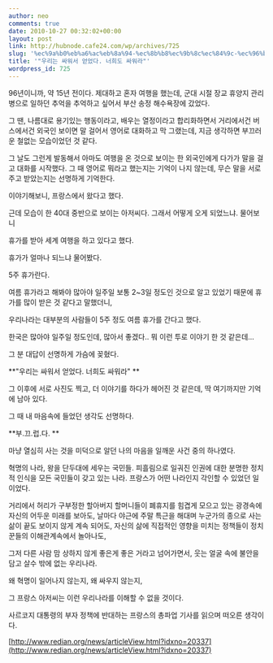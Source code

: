 ```yaml
---
author: neo
comments: true
date: 2010-10-27 00:32:02+00:00
layout: post
link: http://hubnode.cafe24.com/wp/archives/725
slug: '%ec%9a%b0%eb%a6%ac%eb%8a%94-%ec%8b%b8%ec%9b%8c%ec%84%9c-%ec%96%bb%ec%97%88%eb%8b%a4-%eb%84%88%ed%9d%ac%eb%8f%84-%ec%8b%b8%ec%9b%8c%eb%9d%bc'
title: '"우리는 싸워서 얻었다. 너희도 싸워라"'
wordpress_id: 725
---
```


96년이니까, 약 15년 전이다.
제대하고 혼자 여행을 했는데, 군대 시절 장교 휴양지 관리병으로 일하던 추억을 추억하고 싶어서 부산 송정 해수욕장에 갔었다.

<!-- more -->
그 땐, 나름대로 용기있는 행동이라고, 배우는 열정이라고 합리화하면서 거리에서건 버스에서건 외국인 보이면 말 걸어서 영어로 대화하고 막 그랬는데, 지금 생각하면 부끄러운 철없는 모습이었던 것 같다.

그 날도 그런게 발동해서 아마도 여행을 온 것으로 보이는 한 외국인에게 다가가 말을 걸고 대화를 시작했다. 그 때 영어로 뭐라고 했는지는 기억이 나지 않는데, 무슨 말을 서로 주고 받았는지는 선명하게 기억한다.

이야기해보니, 프랑스에서 왔다고 했다.

근데 모습이 한 40대 중반으로 보이는 아저씨다. 그래서 어떻게 오게 되었느냐. 물어보니

휴가를 받아 세계 여행을 하고 있다고 했다.

휴가가 얼마나 되느냐 물어봤다.

5주 휴가란다.

여름 휴가라고 해봐야 많아야 일주일 보통 2~3일 정도인 것으로 알고 있었기 때문에 휴가를 많이 받은 것 같다고 말했더니,

우리나라는 대부분의 사람들이 5주 정도 여름 휴가를 간다고 했다.

한국은 많아야 일주일 정도인데, 많아서 좋겠다.. 뭐 이런 투로 이야기 한 것 같은데...

그 분 대답이 선명하게 가슴에 꽂혔다.


**"우리는 싸워서 얻었다. 너희도 싸워라"
**

그 이후에 서로 사진도 찍고, 더 이야기를 하다가 헤어진 것 같은데, 딱 여기까지만 기억에 남아 있다.

그 때 내 마음속에 들었던 생각도 선명하다.

**부.끄.럽.다.
**

마냥 열심히 사는 것을 미덕으로 알던 나의 마음을 일깨운 사건 중의 하나였다.

혁명의 나라, 왕을 단두대에 세우는 국민들.
피흘림으로 일궈진 인권에 대한 분명한 정치적 인식을 모든 국민들이 갖고 있는 나라.
프랑스가 어떤 나라인지 각인할 수 있었던 일이었다.

거리에서 허리가 구부정한 할아버지 할머니들이 폐휴지를 힘겹게 모으고 있는 광경속에 자신의 어두운 미래를 보아도,
날마다 야근에 주말 특근을 해대며 누군가의 종으로 사는 삶이 끝도 보이지 않게 계속 되어도,
자신의 삶에 직접적인 영향을 미치는 정책들이 정치꾼들의 이해관계속에서 놀아나도,

그저 다른 사람 맘 상하지 않게 좋은게 좋은 거라고 넘어가면서, 웃는 얼굴 속에 불안을 담고 살수 밖에 없는 우리나라.

왜 혁명이 일어나지 않는지,
왜 싸우지 않는지,

그 프랑스 아저씨는 이런 우리나라를 이해할 수 없을 것이다.


사르코지 대통령의 부자 정책에 반대하는 프랑스의 총파업 기사를 읽으며 떠오른 생각이다.

[http://www.redian.org/news/articleView.html?idxno=20337](http://www.redian.org/news/articleView.html?idxno=20337)
